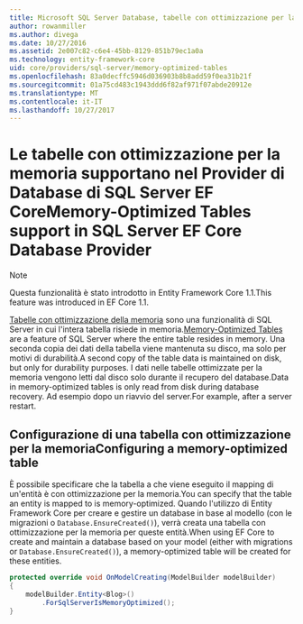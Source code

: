 ```yaml
---
title: Microsoft SQL Server Database, tabelle con ottimizzazione per la memoria - Provider EF Core
author: rowanmiller
ms.author: divega
ms.date: 10/27/2016
ms.assetid: 2e007c82-c6e4-45bb-8129-851b79ec1a0a
ms.technology: entity-framework-core
uid: core/providers/sql-server/memory-optimized-tables
ms.openlocfilehash: 83a0decffc5946d036903b8b8add59f0ea31b21f
ms.sourcegitcommit: 01a75cd483c1943ddd6f82af971f07abde20912e
ms.translationtype: MT
ms.contentlocale: it-IT
ms.lasthandoff: 10/27/2017
---
```

# <a name="memory-optimized-tables-support-in-sql-server-ef-core-database-provider"></a><span data-ttu-id="e884d-102">Le tabelle con ottimizzazione per la memoria supportano nel Provider di Database di SQL Server EF Core</span><span class="sxs-lookup"><span data-stu-id="e884d-102">Memory-Optimized Tables support in SQL Server EF Core Database Provider</span></span>

> [!NOTE]  
>
> <span data-ttu-id="e884d-103">Questa funzionalità è stato introdotto in Entity Framework Core 1.1.</span><span class="sxs-lookup"><span data-stu-id="e884d-103">This feature was introduced in EF Core 1.1.</span></span>

<span data-ttu-id="e884d-104">[Tabelle con ottimizzazione della memoria](https://docs.microsoft.com/sql/relational-databases/in-memory-oltp/memory-optimized-tables) sono una funzionalità di SQL Server in cui l'intera tabella risiede in memoria.</span><span class="sxs-lookup"><span data-stu-id="e884d-104">[Memory-Optimized Tables](https://docs.microsoft.com/sql/relational-databases/in-memory-oltp/memory-optimized-tables) are a feature of SQL Server where the entire table resides in memory.</span></span> <span data-ttu-id="e884d-105">Una seconda copia dei dati della tabella viene mantenuta su disco, ma solo per motivi di durabilità.</span><span class="sxs-lookup"><span data-stu-id="e884d-105">A second copy of the table data is maintained on disk, but only for durability purposes.</span></span> <span data-ttu-id="e884d-106">I dati nelle tabelle ottimizzate per la memoria vengono letti dal disco solo durante il recupero del database.</span><span class="sxs-lookup"><span data-stu-id="e884d-106">Data in memory-optimized tables is only read from disk during database recovery.</span></span> <span data-ttu-id="e884d-107">Ad esempio dopo un riavvio del server.</span><span class="sxs-lookup"><span data-stu-id="e884d-107">For example, after a server restart.</span></span>

## <a name="configuring-a-memory-optimized-table"></a><span data-ttu-id="e884d-108">Configurazione di una tabella con ottimizzazione per la memoria</span><span class="sxs-lookup"><span data-stu-id="e884d-108">Configuring a memory-optimized table</span></span>

<span data-ttu-id="e884d-109">È possibile specificare che la tabella a che viene eseguito il mapping di un'entità è con ottimizzazione per la memoria.</span><span class="sxs-lookup"><span data-stu-id="e884d-109">You can specify that the table an entity is mapped to is memory-optimized.</span></span> <span data-ttu-id="e884d-110">Quando l'utilizzo di Entity Framework Core per creare e gestire un database in base al modello (con le migrazioni o `Database.EnsureCreated()`), verrà creata una tabella con ottimizzazione per la memoria per queste entità.</span><span class="sxs-lookup"><span data-stu-id="e884d-110">When using EF Core to create and maintain a database based on your model (either with migrations or `Database.EnsureCreated()`), a memory-optimized table will be created for these entities.</span></span>

``` csharp
protected override void OnModelCreating(ModelBuilder modelBuilder)
{
    modelBuilder.Entity<Blog>()
        .ForSqlServerIsMemoryOptimized();
}
```
